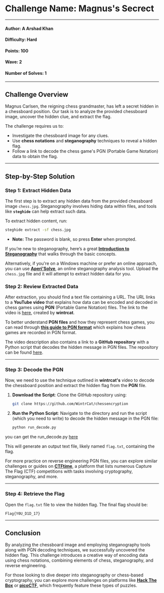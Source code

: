 # Challenge Name: **Magnus's Secrect**

---

#### Author: A Arshad Khan

#### Difficulty: Hard

#### Points: 100

#### Wave: 2

#### Number of Solves: 1

---

## Challenge Overview

Magnus Carlsen, the reigning chess grandmaster, has left a secret hidden in a chessboard position. Our task is to analyze the provided chessboard image, uncover the hidden clue, and extract the flag.

The challenge requires us to:

- Investigate the chessboard image for any clues.
- Use **chess notations** and **steganography** techniques to reveal a hidden flag.
- Follow a link to decode the chess game's PGN (Portable Game Notation) data to obtain the flag.

---

## Step-by-Step Solution

### Step 1: Extract Hidden Data

The first step is to extract any hidden data from the provided chessboard image `chess.jpg`. Steganography involves hiding data within files, and tools like **`steghide`** can help extract such data.

To extract hidden content, run:

```bash
steghide extract -sf chess.jpg
```

- **Note:** The password is blank, so press **Enter** when prompted.

If you’re new to steganography, here’s a great **[Introduction to Steganography](https://medium.com/@FourOctets/ctf-tidbits-part-1-steganography-ea76cc526b40)** that walks through the basic concepts.

Alternatively, if you're on a Windows machine or prefer an online approach, you can use **[Aperi'Solve](https://www.aperisolve.com/)**, an online steganography analysis tool. Upload the `chess.jpg` file and it will attempt to extract hidden data for you.

### Step 2: Review Extracted Data

After extraction, you should find a text file containing a URL. The URL links to a **YouTube video** that explains how data can be encoded and decoded in chess games using **PGN** (Portable Game Notation) files. The link to the video is [here](https://www.youtube.com/watch?feature=shared&v=TUtafoC4-7k), created by **wintrcat**.

To better understand **PGN files** and how they represent chess games, you can read through **[this guide to PGN format](https://www.chess.com/terms/pgn)** which explains how chess games are recorded in PGN format.

The video description also contains a link to a **GitHub repository** with a Python script that decodes the hidden message in PGN files. The repository can be found [here](https://github.com/WintrCat/chessencryption).

---

### Step 3: Decode the PGN

Now, we need to use the technique outlined in **wintrcat's** video to decode the chessboard position and extract the hidden flag from the **PGN** file.

1. **Download the Script**: Clone the GitHub repository using:

   ```bash
   git clone https://github.com/WintrCat/chessencryption
   ```

2. **Run the Python Script**: Navigate to the directory and run the script (which you need to write) to decode the hidden message in the PGN file:

   ```bash
   python run_decode.py
   ```

you can get the run_decode.py [here](./run_decode.py)

This will generate an output text file, likely named `flag.txt`, containing the flag.

For more practice on reverse engineering PGN files, you can explore similar challenges or guides on **[CTFtime](https://ctftime.org)**, a platform that lists numerous Capture The Flag (CTF) competitions with tasks involving cryptography, steganography, and more.

---

### Step 4: Retrieve the Flag

Open the `flag.txt` file to view the hidden flag. The final flag should be:

```text
Flag{Y0U_D1D_17}
```

---

## Conclusion

By analyzing the chessboard image and employing steganography tools along with PGN decoding techniques, we successfully uncovered the hidden flag. This challenge introduces a creative way of encoding data using chess notations, combining elements of chess, steganography, and reverse engineering.

For those looking to dive deeper into steganography or chess-based cryptography, you can explore more challenges on platforms like **[Hack The Box](https://www.hackthebox.com)** or **[picoCTF](https://picoctf.org)**, which frequently feature these types of puzzles.
